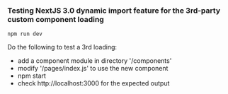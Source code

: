 ### Testing NextJS 3.0 dynamic import feature for the 3rd-party custom component loading

```
npm run dev
```

Do the following to test a 3rd loading:
- add a component module in directory '/components'
- modify '/pages/index.js' to use the new component
- npm start
- check http://localhost:3000 for the expected output
